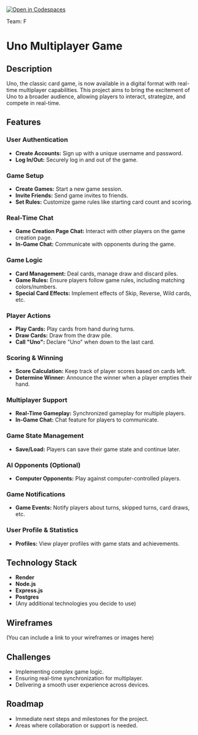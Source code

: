 [![Open in Codespaces](https://classroom.github.com/assets/launch-codespace-7f7980b617ed060a017424585567c406b6ee15c891e84e1186181d67ecf80aa0.svg)](https://classroom.github.com/open-in-codespaces?assignment_repo_id=12560830)

Team: F

# Uno Multiplayer Game

## Description
Uno, the classic card game, is now available in a digital format with real-time multiplayer capabilities. This project aims to bring the excitement of Uno to a broader audience, allowing players to interact, strategize, and compete in real-time.

## Features

### User Authentication
- **Create Accounts:** Sign up with a unique username and password.
- **Log In/Out:** Securely log in and out of the game.

### Game Setup
- **Create Games:** Start a new game session.
- **Invite Friends:** Send game invites to friends.
- **Set Rules:** Customize game rules like starting card count and scoring.

### Real-Time Chat
- **Game Creation Page Chat:** Interact with other players on the game creation page.
- **In-Game Chat:** Communicate with opponents during the game.

### Game Logic
- **Card Management:** Deal cards, manage draw and discard piles.
- **Game Rules:** Ensure players follow game rules, including matching colors/numbers.
- **Special Card Effects:** Implement effects of Skip, Reverse, Wild cards, etc.

### Player Actions
- **Play Cards:** Play cards from hand during turns.
- **Draw Cards:** Draw from the draw pile.
- **Call "Uno":** Declare "Uno" when down to the last card.

### Scoring & Winning
- **Score Calculation:** Keep track of player scores based on cards left.
- **Determine Winner:** Announce the winner when a player empties their hand.

### Multiplayer Support
- **Real-Time Gameplay:** Synchronized gameplay for multiple players.
- **In-Game Chat:** Chat feature for players to communicate.

### Game State Management
- **Save/Load:** Players can save their game state and continue later.

### AI Opponents (Optional)
- **Computer Opponents:** Play against computer-controlled players.

### Game Notifications
- **Game Events:** Notify players about turns, skipped turns, card draws, etc.

### User Profile & Statistics
- **Profiles:** View player profiles with game stats and achievements.

## Technology Stack
- **Render**
- **Node.js**
- **Express.js**
- **Postgres**
- (Any additional technologies you decide to use)

## Wireframes
(You can include a link to your wireframes or images here)

## Challenges
- Implementing complex game logic.
- Ensuring real-time synchronization for multiplayer.
- Delivering a smooth user experience across devices.

## Roadmap
- Immediate next steps and milestones for the project.
- Areas where collaboration or support is needed.
